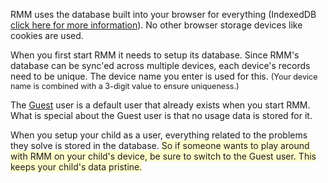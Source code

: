 <p>RMM uses the database built into your browser for everything (IndexedDB <a target="_blank" href="https://en.wikipedia.org/wiki/Indexed_Database_API">click here for more information</a>). No other browser storage devices like cookies are used.</p>

<p>When you first start RMM it needs to setup its database. Since RMM&#039;s database can be sync&#039;ed across multiple devices, each device&#039;s records need to be unique. The device name you enter is used for this. <span style="font-size:90%;">(Your device name is combined with a 3-digit value to ensure uniqueness.)</span></p>

<p>The <u>Guest</u> user is a default user that already exists when you start RMM. What is special about the Guest user is that no usage data is stored for it.</p>

<p>When you setup your child as a user, everything related to the problems they solve is stored in the database. <span style="background-color:#ffffcc">So if someone wants to play around with RMM on your child&#039;s device, be sure to switch to the Guest user. This keeps your child&#039;s data pristine.</span></p>
